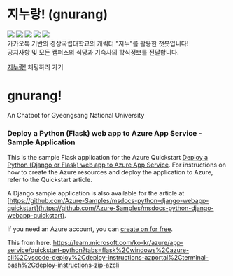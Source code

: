 # 지누랑! (gnurang)
![](https://img.shields.io/github/deployments/mtslzx/gnurang/Production?label=Deploy&logo=Microsoft%20Azure&style=flat-square) 
![](https://img.shields.io/uptimerobot/ratio/7/m793065076-e8f3564d04617770b360348d?logo=Azure%20Functions&style=flat-square)
![](https://img.shields.io/github/languages/top/mtslzx/gnurang?logo=Python&logoColor=ffffff&style=flat-square) ![](https://img.shields.io/github/languages/code-size/mtslzx/gnurang?color=00ABB3&style=flat-square) ![](https://img.shields.io/tokei/lines/github/mtslzx/gnurang?style=flat-square&color=00ABB3)<br>
카카오톡 기반의 경상국립대학교의 캐릭터 "지누"를 활용한 챗봇입니다!<br>
공지사항 및 모든 캠퍼스의 식당과 기숙사의 학식정보를 전달합니다.<br>

[지누랑!](http://pf.kakao.com/_PMIsxj/chat) 채팅하러 가기






# gnurang!
An Chatbot for Gyeongsang National University
### Deploy a Python (Flask) web app to Azure App Service - Sample Application

This is the sample Flask application for the Azure Quickstart [Deploy a Python (Django or Flask) web app to Azure App Service](https://docs.microsoft.com/en-us/azure/app-service/quickstart-python).  For instructions on how to create the Azure resources and deploy the application to Azure, refer to the Quickstart article.

A Django sample application is also available for the article at [https://github.com/Azure-Samples/msdocs-python-django-webapp-quickstart](https://github.com/Azure-Samples/msdocs-python-django-webapp-quickstart).

If you need an Azure account, you can [create on for free](https://azure.microsoft.com/en-us/free/).

This from here.
https://learn.microsoft.com/ko-kr/azure/app-service/quickstart-python?tabs=flask%2Cwindows%2Cazure-cli%2Cvscode-deploy%2Cdeploy-instructions-azportal%2Cterminal-bash%2Cdeploy-instructions-zip-azcli
